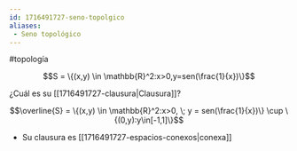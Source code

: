 ```yaml
---
id: 1716491727-seno-topolgico
aliases:
 - Seno topológico
---
```


#topología 

 $$S = \{(x,y) \in \mathbb{R}^2:x>0,y=sen(\frac{1}{x})\}$$

¿Cuál es su [[1716491727-clausura|Clausura]]?

$$\overline{S} = \{(x,y) \in \mathbb{R}^2:x>0, \; y = sen(\frac{1}{x})\} \cup \{(0,y):y\in[-1,1]\}$$

- Su clausura es [[1716491727-espacios-conexos|conexa]]